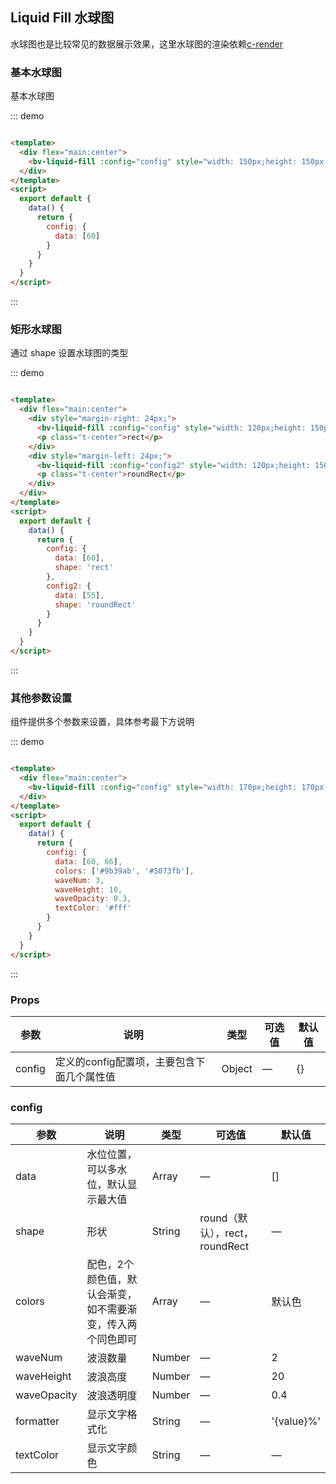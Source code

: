 ## Liquid Fill 水球图

水球图也是比较常见的数据展示效果，这里水球图的渲染依赖[c-render](http://crender.jiaminghi.com/guide/)

### 基本水球图

基本水球图

::: demo

```html

<template>
  <div flex="main:center">
    <bv-liquid-fill :config="config" style="width: 150px;height: 150px;"></bv-liquid-fill>
  </div>
</template>
<script>
  export default {
    data() {
      return {
        config: {
          data: [60]
        }
      }
    }
  }
</script>
```

:::

### 矩形水球图

通过 shape 设置水球图的类型

::: demo

```html

<template>
  <div flex="main:center">
    <div style="margin-right: 24px;">
      <bv-liquid-fill :config="config" style="width: 120px;height: 150px;"></bv-liquid-fill>
      <p class="t-center">rect</p>
    </div>
    <div style="margin-left: 24px;">
      <bv-liquid-fill :config="config2" style="width: 120px;height: 150px;"></bv-liquid-fill>
      <p class="t-center">roundRect</p>
    </div>
  </div>
</template>
<script>
  export default {
    data() {
      return {
        config: {
          data: [60],
          shape: 'rect'
        },
        config2: {
          data: [55],
          shape: 'roundRect'
        }
      }
    }
  }
</script>
```

:::

### 其他参数设置

组件提供多个参数来设置，具体参考最下方说明

::: demo

```html

<template>
  <div flex="main:center">
    <bv-liquid-fill :config="config" style="width: 170px;height: 170px;stroke:#fff;fill:#fff;"></bv-liquid-fill>
  </div>
</template>
<script>
  export default {
    data() {
      return {
        config: {
          data: [60, 66],
          colors: ['#9b39ab', '#5073fb'],
          waveNum: 3,
          waveHeight: 10,
          waveOpacity: 0.3,
          textColor: '#fff'
        }
      }
    }
  }
</script>
```

:::

### Props

| 参数     | 说明    | 类型      | 可选值       | 默认值   |
|----------|-------- |---------- |-------------  |-------- |
| config   | 定义的config配置项，主要包含下面几个属性值   | Object  |    —      |     {}     |

### config

| 参数     | 说明    | 类型      | 可选值       | 默认值   |
|----------|-------- |---------- |-------------  |-------- |
| data   | 水位位置，可以多水位，默认显示最大值   | Array  |    —      |    []    |
| shape   | 形状   | String  |    round（默认），rect，roundRect     |    —      |
| colors   | 配色，2个颜色值，默认会渐变，如不需要渐变，传入两个同色即可   | Array  |    —      |  默认色     |
| waveNum   | 波浪数量   | Number  |    —      |  2     |
| waveHeight   | 波浪高度   | Number  |   —      |  20     |
| waveOpacity   | 波浪透明度   | Number  |   —      |  0.4     |
| formatter   | 显示文字格式化   | String  |   —      | '{value}%'     |
| textColor   | 显示文字颜色   | String  |   —      |   —     |

